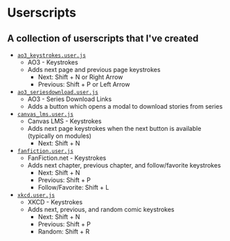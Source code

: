 # Userscripts
## A collection of userscripts that I've created

- [`ao3_keystrokes.user.js`](https://github.com/hkamran80/userscripts/raw/main/ao3_keystrokes.user.js)
    - AO3 - Keystrokes
    - Adds next page and previous page keystrokes
        - Next: Shift + N or Right Arrow
        - Previous: Shift + P or Left Arrow
- [`ao3_seriesdownload.user.js`](https://github.com/hkamran80/userscripts/raw/main/ao3_seriesdownload.user.js)
    - AO3 - Series Download Links
    - Adds a button which opens a modal to download stories from series
- [`canvas_lms.user.js`](https://github.com/hkamran80/userscripts/raw/main/canvas_lms.user.js)
    - Canvas LMS - Keystrokes
    - Adds next page keystrokes when the next button is available (typically on modules)
        - Next: Shift + N
- [`fanfiction.user.js`](https://github.com/hkamran80/userscripts/raw/main/fanfiction.user.js)
    - FanFiction.net - Keystrokes
    - Adds next chapter, previous chapter, and follow/favorite keystrokes
        - Next: Shift + N
        - Previous: Shift + P
        - Follow/Favorite: Shift + L
- [`xkcd.user.js`](https://github.com/hkamran80/userscripts/raw/main/xkcd.user.js)
    - XKCD - Keystrokes
    - Adds next, previous, and random comic keystrokes
        - Next: Shift + N
        - Previous: Shift + P
        - Random: Shift + R
